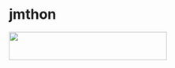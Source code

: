 # jmthon

<p align="left"><a href="https://heroku.com/deploy?template=https://github.com/spectrumyz899/music"> <img src="https://img.shields.io/badge/Deploy%20To%20Heroku-purple?style=for-the-badge&logo=heroku" width="320" height="58.45"/></a></p>
